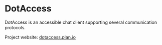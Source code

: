 # DotAccess
DotAccess is an accessible chat client supporting several communication protocols.

Project website: [dotaccess.plan.io](https://dotaccess.plan.io)